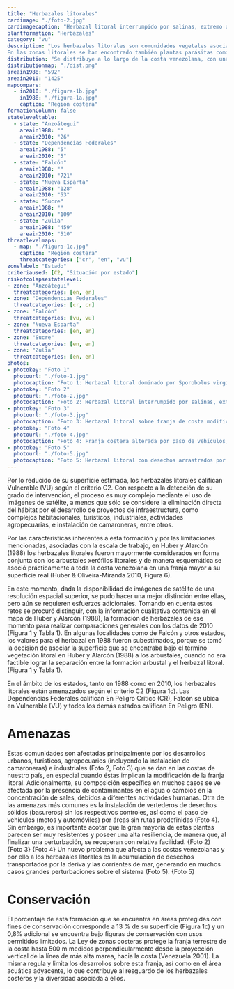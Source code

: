 ```yaml
---
title: "Herbazales litorales"
cardimage: "./foto-2.jpg"
cardimagecaption: "Herbazal litoral interrumpido por salinas, extremo occidental de la península de Araya, estado Sucre. <i>José Antonio González-Carcacía</i>"
plantformation: "Herbazales"
category: "vu"
description: "Los herbazales litorales son comunidades vegetales asociadas a las costas marinas, cuya cobertura varía desde abierta hasta densa (Foto 1). En aquellos casos donde ocupan depresiones salinas de la costa, son denominados herbazales litorales halófitos, mientras que cuando cubren dunas arenosas de las playas, normalmente no inundadas por el agua marina, reciben el nombre de herbazales litorales psamófilos. Las especies más frecuentes en estas comunidades de baja diversidad son vidrio (<i>Batis maritima</i>), hierba de vidrio (<i>Salicornia fruticosa, Sesuvium portulacastrum</i>), saladillo (<i>Sporobolus virginicus</i>), bicho (<i>Blutaparon vermiculare</i>), cadillo (<i>Cenchrus echinatus</i>), verdolaga (<i>Portulaca oleracea</i>), campanilla de playa (<i>Sesuvium portulacastrum</i>), batatilla de playa (<i>Ipomoea pes-caprae</i>), rabo de alacrán (<i>Heliotropium curassavicum</i>) y margarita de playa (<i>Egletes prostrata</i>) (Huber & Alarcón 1988, Steyermark 1994, Huber & Riina 1997).<br><br>
En las zonas litorales se han encontrado también plantas parásitas como guatepajarito (<i>Phthirusa</i> sp.) y amor seco (<i>Cuscuta</i> sp.) (Steyermark 1994)."
distribution: "Se distribuye a lo largo de la costa venezolana, con una mayor representación en Zulia, Falcón, Anzoátegui, Sucre, Nueva Esparta y las Dependencias Federales (Figura 1, Tabla 1). En los estados restantes el desarrollo de playa o línea de costa es muy escaso, debido a las fuertes pendientes de las montañas que limitan con el mar y la franja litoral es muy estrecha, por lo que es difícil de cartografiar, a menos que se trabaje a escalas de mucho detalle (Matteucci 1986). Esta comunidad se presenta con frecuencia asociada a los arbustales espinosos litorales, lo que genera complejidad al momento de la definición de sus límites. Su cobertura estimada a partir de la interpretación de imágenes de satélite fue de 1.425 km<sup>2</sup>, lo que representa menos de 0,2% de la superficie del país. Estos herbazales están asociados a la región paisajística Costas e islas y a sus dos subregiones: insular y costera (Huber & Oliveira-Miranda 2010, Figura 9)."
distributionmap: "./dist.png"
areain1988: "592"
areain2010: "1425"
mapcompare:
  - in2010: "./figura-1b.jpg"
    in1988: "./figura-1a.jpg"
    caption: "Región costera"
formationColumn: false
stateleveltable:
  - state: "Anzoátegui"
    areain1988: ""
    areain2010: "26"
  - state: "Dependencias Federales"
    areain1988: "5"
    areain2010: "5"
  - state: "Falcón"
    areain1988: ""
    areain2010: "721"
  - state: "Nueva Esparta"
    areain1988: "128"
    areain2010: "53"
  - state: "Sucre"
    areain1988: ""
    areain2010: "109"
  - state: "Zulia"
    areain1988: "459"
    areain2010: "510"
threatlevelmaps:
  - map: "./figura-1c.jpg"
    caption: "Región costera"
    threatcategories: ["cr", "en", "vu"]
zonelabel: "Estado"
criteriaused: [C2, "Situación por estado"]
riskofcolapsestatelevel:
- zone: "Anzoátegui"
  threatcategories: [en, en]
- zone: "Dependencias Federales"
  threatcategories: [cr, cr]
- zone: "Falcón"
  threatcategories: [vu, vu]
- zone: "Nueva Esparta"
  threatcategories: [en, en]
- zone: "Sucre"
  threatcategories: [en, en]
- zone: "Zulia"
  threatcategories: [en, en]
photos:
- photokey: "Foto 1"
  photourl: "./foto-1.jpg"
  photocaption: "Foto 1: Herbazal litoral dominado por Sporobolus virginicus, playa de isla Larga, estado Carabobo. <i>Otto Huber</i>"
- photokey: "Foto 2"
  photourl: "./foto-2.jpg"
  photocaption: "Foto 2: Herbazal litoral interrumpido por salinas, extremo occidental de la península de Araya, estado Sucre. <i>José Antonio González-Carcacía</i>"
- photokey: "Foto 3"
  photourl: "./foto-3.jpg"
  photocaption: "Foto 3: Herbazal litoral sobre franja de costa modificado por infraestructuras, isla de Margarita. <i>Kenyer Domínguez</i>"
- photokey: "Foto 4"
  photourl: "./foto-4.jpg"
  photocaption: "Foto 4: Franja costera alterada por paso de vehículos, isla de Margarita. <i>Kenyer Domínguez</i>"
- photokey: "Foto 5"
  photourl: "./foto-5.jpg"
  photocaption: "Foto 5: Herbazal litoral con desechos arrastrados por las corrientes, costa de isla de Coche. <i>César Molina</i>"
---
```

Por lo reducido de su superficie estimada, los herbazales litorales califican Vulnerable (VU) según el criterio C2. Con respecto a la detección de su grado de intervención, el proceso es muy complejo mediante el uso de imágenes de satélite, a menos que sólo se considere la eliminación directa del hábitat por el desarrollo de proyectos de infraestructura, como complejos habitacionales, turísticos, industriales, actividades agropecuarias, e instalación de camaroneras, entre otros.

Por las características inherentes a esta formación y por las limitaciones mencionadas, asociadas con la escala de trabajo, en Huber y Alarcón (1988) los herbazales litorales fueron mayormente considerados en forma conjunta con los arbustales xerófilos litorales y de manera esquemática se asoció prácticamente a toda la costa venezolana en una franja mayor a su superficie real (Huber & Oliveira-Miranda 2010, Figura 6).

En este momento, dada la disponibilidad de imágenes de satélite de una resolución espacial superior, se pudo hacer una mejor distinción entre ellas, pero aún se requieren esfuerzos adicionales. Tomando en cuenta estos retos se procuró distinguir, con la información cualitativa contenida en el mapa de Huber y Alarcón (1988), la formación de herbazales de ese momento para realizar comparaciones generales con los datos de 2010 (Figura 1 y Tabla 1). En algunas localidades como de Falcón y otros estados, los valores para el herbazal en 1988 fueron subestimados, porque se tomó la decisión de asociar la superficie que se encontraba bajo el término vegetación litoral en Huber y Alarcón (1988) a los arbustales, cuando no era factible lograr la separación entre la formación arbustal y el herbazal litoral. (Figura 1 y Tabla 1).

En el ámbito de los estados, tanto en 1988 como en 2010, los herbazales litorales están amenazados según el criterio C2 (Figura 1c). Las Dependencias Federales califican En Peligro Crítico (CR), Falcón se ubica en Vulnerable (VU) y todos los demás estados califican En Peligro (EN).

# Amenazas

Estas comunidades son afectadas principalmente por los desarrollos urbanos, turísticos, agropecuarios (incluyendo la instalación de camaroneras) e industriales (Foto 2, Foto 3) que se dan en las costas de nuestro país, en especial cuando éstas implican la modificación de la franja litoral. Adicionalmente, su composición específica en muchos casos se ve afectada por la presencia de contaminantes en el agua o cambios en la concentración de sales, debidos a diferentes actividades humanas. Otra de las amenazas más comunes es la instalación de vertederos de desechos sólidos (basureros) sin los respectivos controles, así como el paso de vehículos (motos y automóviles) por áreas sin rutas predefinidas (Foto 4). Sin embargo, es importante acotar que la gran mayoría de estas plantas parecen ser muy resistentes y poseer una alta resiliencia, de manera que, al finalizar una perturbación, se recuperan con relativa facilidad.
{Foto 2}
{Foto 3}
{Foto 4}
Un nuevo problema que afecta a las costas venezolanas y por ello a los herbazales litorales es la acumulación de desechos transportados por la deriva y las corrientes de mar, generando en muchos casos grandes perturbaciones sobre el sistema (Foto 5).
{Foto 5}

# Conservación

El porcentaje de esta formación que se encuentra en áreas protegidas con fines de conservación corresponde a 13 % de su superficie (Figura 1c) y un 0,8% adicional se encuentra bajo figuras de conservación con usos permitidos limitados. La Ley de zonas costeras protege la franja terrestre de la costa hasta 500 m medidos perpendicularmente desde la proyección vertical de la línea de más alta marea, hacia la costa (Venezuela 2001). La misma regula y limita los desarrollos sobre esta franja, así como en el área acuática adyacente, lo que contribuye al resguardo de los herbazales costeros y la diversidad asociada a ellos.
